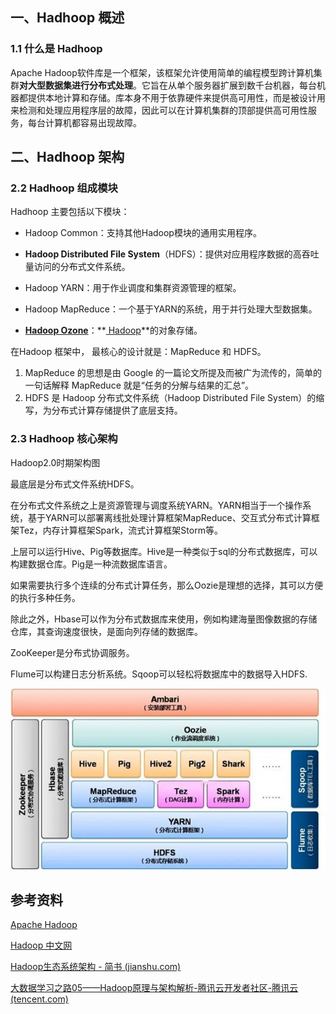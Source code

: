 ## 一、Hadhoop 概述

### 1.1 什么是 Hadhoop

Apache Hadoop软件库是一个框架，该框架允许使用简单的编程模型跨计算机集群**对大型数据集进行分布式处理**。它旨在从单个服务器扩展到数千台机器，每台机器都提供本地计算和存储。库本身不用于依靠硬件来提供高可用性，而是被设计用来检测和处理应用程序层的故障，因此可以在计算机集群的顶部提供高可用性服务，每台计算机都容易出现故障。







## 二、Hadhoop 架构

### 2.2 Hadhoop 组成模块

Hadhoop 主要包括以下模块：

- Hadoop Common：支持其他Hadoop模块的通用实用程序。

- **Hadoop Distributed File System**（HDFS）：提供对应用程序数据的高吞吐量访问的分布式文件系统。

- Hadoop YARN：用于作业调度和集群资源管理的框架。

- Hadoop MapReduce：一个基于YARN的系统，用于并行处理大型数据集。
- **[Hadoop Ozone](https://hadoop.apache.org/ozone/)**：**[ Hadoop](https://hadoop.apache.org/ozone/)**的对象存储。

在Hadoop 框架中， 最核心的设计就是：MapReduce 和 HDFS。

1. MapReduce 的思想是由 Google 的一篇论文所提及而被广为流传的，简单的一句话解释 MapReduce 就是“任务的分解与结果的汇总”。
2. HDFS 是 Hadoop 分布式文件系统（Hadoop Distributed File System）的缩写，为分布式计算存储提供了底层支持。



### 2.3 Hadhoop 核心架构

Hadoop2.0时期架构图

最底层是分布式文件系统HDFS。

在分布式文件系统之上是资源管理与调度系统YARN。YARN相当于一个操作系统，基于YARN可以部署离线批处理计算框架MapReduce、交互式分布式计算框架Tez，内存计算框架Spark，流式计算框架Storm等。

上层可以运行Hive、Pig等数据库。Hive是一种类似于sql的分布式数据库，可以构建数据仓库。Pig是一种流数据库语言。

如果需要执行多个连续的分布式计算任务，那么Oozie是理想的选择，其可以方便的执行多种任务。

除此之外，Hbase可以作为分布式数据库来使用，例如构建海量图像数据的存储仓库，其查询速度很快，是面向列存储的数据库。

ZooKeeper是分布式协调服务。

Flume可以构建日志分析系统。Sqoop可以轻松将数据库中的数据导入HDFS.

![img](images/11120339-b5427a627e215313)







## 参考资料

[Apache Hadoop](https://hadoop.apache.org/)

[Hadoop 中文网](https://hadoop.org.cn/)

[Hadoop生态系统架构 - 简书 (jianshu.com)](https://www.jianshu.com/p/e883684d24e4)

[大数据学习之路05——Hadoop原理与架构解析-腾讯云开发者社区-腾讯云 (tencent.com)](https://cloud.tencent.com/developer/article/1431491)